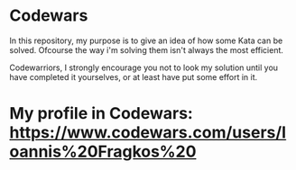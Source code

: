 # Codewars

In this repository, my purpose is to give an idea of how some Kata can be solved. Ofcourse the way i'm solving them isn't always the most efficient. 

Codewarriors, I strongly encourage you not to look my solution until you have completed it yourselves, or at least have put some effort in it. 

# My profile in Codewars: https://www.codewars.com/users/Ioannis%20Fragkos%20 
